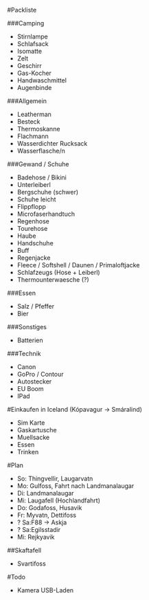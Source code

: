 #Packliste

###Camping
* Stirnlampe
* Schlafsack
* Isomatte
* Zelt
* Geschirr
* Gas-Kocher
* Handwaschmittel
* Augenbinde

###Allgemein
* Leatherman
* Besteck
* Thermoskanne
* Flachmann
* Wasserdichter Rucksack
* Wasserflasche/n



###Gewand / Schuhe
* Badehose / Bikini
* Unterleiberl
* Bergschuhe (schwer)
* Schuhe leicht
* Flippflopp
* Microfaserhandtuch
* Regenhose
* Tourehose
* Haube
* Handschuhe
* Buff
* Regenjacke
* Fleece / Softshell / Daunen / Primaloftjacke
* Schlafzeugs (Hose + Leiberl)
* Thermounterwaesche (?)

###Essen
* Salz / Pfeffer
* Bier

###Sonstiges
* Batterien

###Technik
* Canon
* GoPro / Contour
* Autostecker
* EU Boom
* IPad


#Einkaufen in Iceland (Kópavagur -> Smáralind)
* Sim Karte
* Gaskartusche
* Muellsacke
* Essen
* Trinken

#Plan

* So: Thingvellir, Laugarvatn
* Mo: Gulfoss, Fahrt nach Landmanalaugar
* Di: Landmanalaugar
* Mi: Laugafell (Hochlandfahrt)
* Do: Godafoss, Husavik
* Fr: Myvatn, Dettifoss
* ? Sa:F88 -> Askja
* ? Sa:Egilsstadir
* Mi: Rejkyavik

##Skaftafell
* Svartifoss 

#Todo
* Kamera USB-Laden